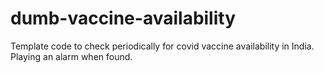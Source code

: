 # dumb-vaccine-availability
Template code to check periodically for covid vaccine availability in India. Playing an alarm when found.
